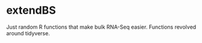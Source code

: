 # extendBS
Just random R functions that make bulk RNA-Seq easier. Functions revolved around tidyverse. 
